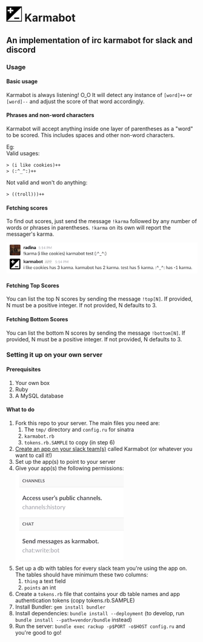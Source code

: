 # ![karmabot icon](pics/karma-icon.png) Karmabot
## An implementation of irc karmabot for slack and discord

### Usage
#### Basic usage
Karmabot is always listening! O_O It will detect any instance of `[word]++` or `[word]--` and adjust the score of that word accordingly.

#### Phrases and non-word characters
Karmabot will accept anything inside one layer of parentheses as a "word" to be scored. This includes spaces and other non-word characters. 

Eg:   
Valid usages:
```
> (i like cookies)++  
> (:^_^:)++
```

Not valid and won't do anything:
```
> ((troll)))++
```

#### Fetching scores
To find out scores, just send the message `!karma` followed by any number of words or phrases in parentheses. `!karma` on its own will report the messager's karma.

![score fetching example](pics/example.png)

#### Fetching Top Scores
You can list the top N scores by sending the message `!top[N]`. If provided, N must be a positive integer. If not provided, N defaults to 3.

#### Fetching Bottom Scores
You can list the bottom N scores by sending the message `!bottom[N]`. If provided, N must be a positive integer. If not provided, N defaults to 3.

### Setting it up on your own server

#### Prerequisites
1. Your own box
2. Ruby
3. A MySQL database

#### What to do
1. Fork this repo to your server. The main files you need are:
   1. The `tmp/` directory and `config.ru` for sinatra
   2. `karmabot.rb`
   3. `tokens.rb.SAMPLE` to copy (in step 6)
2. [Create an app on your slack team(s)](https://api.slack.com/apps) called Karmabot (or whatever you want to call it!)
3. Set up the app(s) to point to your server
4. Give your app(s) the following permissions:  
![channels:history and chat:write:bot](pics/perms.png)
5. Set up a db with tables for every slack team you're using the app on. The tables should have minimum these two columns:
   1. `thing` a text field
   2. `points` an int
6. Create a `tokens.rb` file that contains your db table names and app authentication tokens (copy tokens.rb.SAMPLE)
7. Install Bundler: `gem install bundler`
8. Install dependencies: `bundle install --deployment` (to develop, run `bundle install --path=vendor/bundle` instead)
9. Run the server: `bundle exec rackup -p$PORT -o$HOST config.ru` and you're good to go!
